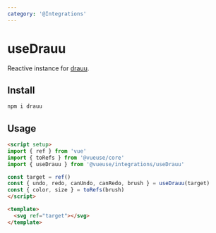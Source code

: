 ```yaml
---
category: '@Integrations'
---
```


# useDrauu

Reactive instance for [drauu](https://github.com/antfu/drauu).

## Install

```bash
npm i drauu
```

## Usage

```html
<script setup>
import { ref } from 'vue'
import { toRefs } from '@vueuse/core'
import { useDrauu } from '@vueuse/integrations/useDrauu'

const target = ref()
const { undo, redo, canUndo, canRedo, brush } = useDrauu(target)
const { color, size } = toRefs(brush)
</script>

<template>
  <svg ref="target"></svg>
</template>
```
